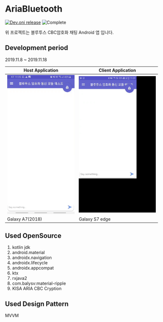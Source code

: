 # AriaBluetooth
[![Dev.oni release](https://img.shields.io/badge/AriaBluetooth-0.1v-blue.svg?style=flat)](https://github.com/sonic0987/-AriaBlueTooth)
![Complete](https://img.shields.io/static/v1?label=Status&message=Debugging&color=green)

위 프로젝트는 블루투스 CBC암호화 채팅 Android 앱 입니다.
## Development period
2019.11.8 ~ 2019.11.18

| Host Application  | Client Application |
| ------------- | ------------- |
| ![](https://github.com/sonic0987/-AriaBlueTooth/blob/master/server.gif) | ![](https://github.com/sonic0987/-AriaBlueTooth/blob/master/client.gif)  |
| Galaxy A7(2018) | Galaxy S7 edge |


Used OpenSource   
-----------
1. kotlin jdk
2. android.material
3. androidx.navigation
4. androidx.lifecycle
5. androidx.appcompat
6. ktx
7. rxjava2
8. com.balysv:material-ripple
9. KISA ARIA CBC Cryption

Used Design Pattern
-----------
MVVM
